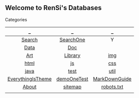 ## Welcome to RenSi's Databases

Categories

| _ | _ | _ |
|:---:|:---:|:---:|
| [Search](search.md) | [SearchOne](stok.md) | Y |
| [Data](Data/index.md) | [Doc](Doc/index.md) | []() |
| [Art](/Art/index.md) | [Library](Library/index.md) | [img](img/index.md) |
| [html](html/index.md) | [js](js/index.md) | [css](css/index.md) |
| [java](java/index.md) | [test](test/index.md) | [util](util/index.md) |
| [EverythingIsTheme](demo.md) | [demoOneTest](demoOne.md) | [MarkDownGuide](https://www.appinn.com/markdown/) |
| [About](About/index.md) | [sitemap](sitemap.xml) | [robots.txt](robots.txt) |
| []() | []() | []() |


